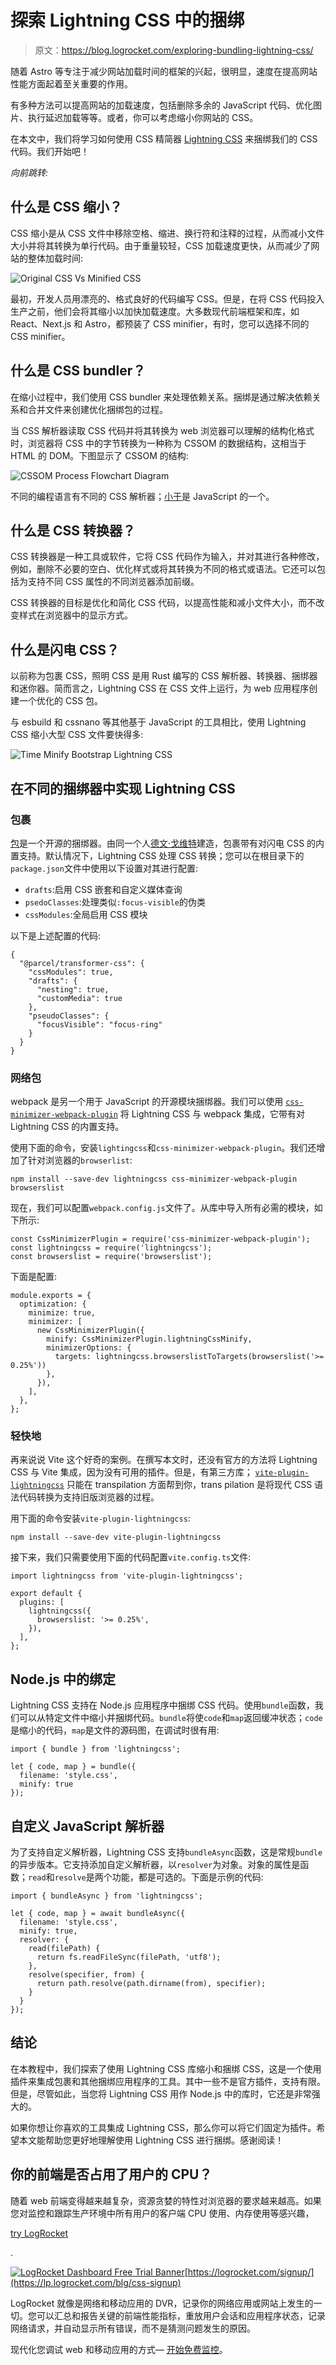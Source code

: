 # 探索 Lightning CSS 中的捆绑

> 原文：<https://blog.logrocket.com/exploring-bundling-lightning-css/>

随着 Astro 等专注于减少网站加载时间的框架的兴起，很明显，速度在提高网站性能方面起着至关重要的作用。

有多种方法可以提高网站的加载速度，包括删除多余的 JavaScript 代码、优化图片、执行延迟加载等等。或者，你可以考虑缩小你网站的 CSS。

在本文中，我们将学习如何使用 CSS 精简器 [Lightning CSS](https://lightningcss.dev) 来捆绑我们的 CSS 代码。我们开始吧！

*向前跳转:*

## 什么是 CSS 缩小？

CSS 缩小是从 CSS 文件中移除空格、缩进、换行符和注释的过程，从而减小文件大小并将其转换为单行代码。由于重量较轻，CSS 加载速度更快，从而减少了网站的整体加载时间:

![Original CSS Vs Minified CSS](img/343b01ab09d64c93e8bcbfdce5909698.png)

最初，开发人员用漂亮的、格式良好的代码编写 CSS。但是，在将 CSS 代码投入生产之前，他们会将其缩小以加快加载速度。大多数现代前端框架和库，如 React、Next.js 和 Astro，都预装了 CSS minifier，有时，您可以选择不同的 CSS minifier。

## 什么是 CSS bundler？

在缩小过程中，我们使用 CSS bundler 来处理依赖关系。捆绑是通过解决依赖关系和合并文件来创建优化捆绑包的过程。

当 CSS 解析器读取 CSS 代码并将其转换为 web 浏览器可以理解的结构化格式时，浏览器将 CSS 中的字节转换为一种称为 CSSOM 的数据结构，这相当于 HTML 的 DOM。下图显示了 CSSOM 的结构:

![CSSOM Process Flowchart Diagram](img/23a0c7f68134340e35ebe38ae1d49e08.png)

不同的编程语言有不同的 CSS 解析器；[小于](https://lesscss.org/)是 JavaScript 的一个。

## 什么是 CSS 转换器？

CSS 转换器是一种工具或软件，它将 CSS 代码作为输入，并对其进行各种修改，例如，删除不必要的空白、优化样式或将其转换为不同的格式或语法。它还可以包括为支持不同 CSS 属性的不同浏览器添加前缀。

CSS 转换器的目标是优化和简化 CSS 代码，以提高性能和减小文件大小，而不改变样式在浏览器中的显示方式。

## 什么是闪电 CSS？

以前称为包裹 CSS，照明 CSS 是用 Rust 编写的 CSS 解析器、转换器、捆绑器和迷你器。简而言之，Lightning CSS 在 CSS 文件上运行，为 web 应用程序创建一个优化的 CSS 包。

与 esbuild 和 cssnano 等其他基于 JavaScript 的工具相比，使用 Lightning CSS 缩小大型 CSS 文件要快得多:

![Time Minify Bootstrap Lightning CSS](img/85df0ebc4a9e456642d0f379a8ad4963.png)

## 在不同的捆绑器中实现 Lightning CSS

### 包裹

[包](https://parceljs.org/)是一个开源的捆绑器。由同一个人[德文·戈维特](https://twitter.com/devongovett)建造，包裹带有对闪电 CSS 的内置支持。默认情况下，Lightning CSS 处理 CSS 转换；您可以在根目录下的`package.json`文件中使用以下设置对其进行配置:

*   `drafts`:启用 CSS 嵌套和自定义媒体查询
*   `psedoClasses`:处理类似`:focus-visible`的伪类
*   `cssModules`:全局启用 CSS 模块

以下是上述配置的代码:

```
{
  "@parcel/transformer-css": {
    "cssModules": true,
    "drafts": {
      "nesting": true,
      "customMedia": true
    },
    "pseudoClasses": {
      "focusVisible": "focus-ring"
    }
  }
}

```

### 网络包

webpack 是另一个用于 JavaScript 的开源模块捆绑器。我们可以使用 [`css-minimizer-webpack-plugin`](https://www.npmjs.com/package/css-minimizer-webpack-plugin?activeTab=readme) 将 Lightning CSS 与 webpack 集成，它带有对 Lightning CSS 的内置支持。

使用下面的命令，安装`lightingcss`和`css-minimizer-webpack-plugin`。我们还增加了针对浏览器的`browserlist`:

```
npm install --save-dev lightningcss css-minimizer-webpack-plugin browserslist

```

现在，我们可以配置`webpack.config.js`文件了。从库中导入所有必需的模块，如下所示:

```
const CssMinimizerPlugin = require('css-minimizer-webpack-plugin');
const lightningcss = require('lightningcss');
const browserslist = require('browserslist');

```

下面是配置:

```
module.exports = {
  optimization: {
    minimize: true,
    minimizer: [
      new CssMinimizerPlugin({
        minify: CssMinimizerPlugin.lightningCssMinify,
        minimizerOptions: {
          targets: lightningcss.browserslistToTargets(browserslist('>= 0.25%'))
        },
      }),
    ],
  },
};

```

### 轻快地

再来说说 Vite 这个好奇的案例。在撰写本文时，还没有官方的方法将 Lightning CSS 与 Vite 集成，因为没有可用的插件。但是，有第三方库； [`vite-plugin-lightningcss`](https://github.com/lawrencecchen/vite-plugin-lightningcss) 只能在 transpilation 方面帮到你，trans pilation 是将现代 CSS 语法代码转换为支持旧版浏览器的过程。

用下面的命令安装`vite-plugin-lightningcss`:

```
npm install --save-dev vite-plugin-lightningcss

```

接下来，我们只需要使用下面的代码配置`vite.config.ts`文件:

```
import lightningcss from 'vite-plugin-lightningcss';

export default {
  plugins: [
    lightningcss({
      browserslist: '>= 0.25%',
    }),
  ],
};

```

## Node.js 中的绑定

Lightning CSS 支持在 Node.js 应用程序中捆绑 CSS 代码。使用`bundle`函数，我们可以从特定文件中缩小并捆绑代码。`bundle`将使`code`和`map`返回缓冲状态；`code`是缩小的代码，`map`是文件的源码图，在调试时很有用:

```
import { bundle } from 'lightningcss';

let { code, map } = bundle({
  filename: 'style.css',
  minify: true
});

```

## 自定义 JavaScript 解析器

为了支持自定义解析器，Lightning CSS 支持`bundleAsync`函数，这是常规`bundle`的异步版本。它支持添加自定义解析器，以`resolver`为对象。对象的属性是函数；`read`和`resolve`是两个功能，都是可选的。下面是示例的代码:

```
import { bundleAsync } from 'lightningcss';

let { code, map } = await bundleAsync({
  filename: 'style.css',
  minify: true,
  resolver: {
    read(filePath) {
      return fs.readFileSync(filePath, 'utf8');
    },
    resolve(specifier, from) {
      return path.resolve(path.dirname(from), specifier);
    }
  }
});

```

## 结论

在本教程中，我们探索了使用 Lightning CSS 库缩小和捆绑 CSS，这是一个使用插件来集成包裹和其他捆绑应用程序的工具。其中一些不是官方插件，支持有限。但是，尽管如此，当您将 Lightning CSS 用作 Node.js 中的库时，它还是非常强大的。

如果你想让你喜欢的工具集成 Lightning CSS，那么你可以将它们固定为插件。希望本文能帮助您更好地理解使用 Lightning CSS 进行捆绑。感谢阅读！

## 你的前端是否占用了用户的 CPU？

随着 web 前端变得越来越复杂，资源贪婪的特性对浏览器的要求越来越高。如果您对监控和跟踪生产环境中所有用户的客户端 CPU 使用、内存使用等感兴趣，

[try LogRocket](https://lp.logrocket.com/blg/css-signup)

.

[![LogRocket Dashboard Free Trial Banner](img/dacb06c713aec161ffeaffae5bd048cd.png)](https://lp.logrocket.com/blg/css-signup)[https://logrocket.com/signup/](https://lp.logrocket.com/blg/css-signup)

LogRocket 就像是网络和移动应用的 DVR，记录你的网络应用或网站上发生的一切。您可以汇总和报告关键的前端性能指标，重放用户会话和应用程序状态，记录网络请求，并自动显示所有错误，而不是猜测问题发生的原因。

现代化您调试 web 和移动应用的方式— [开始免费监控](https://lp.logrocket.com/blg/css-signup)。